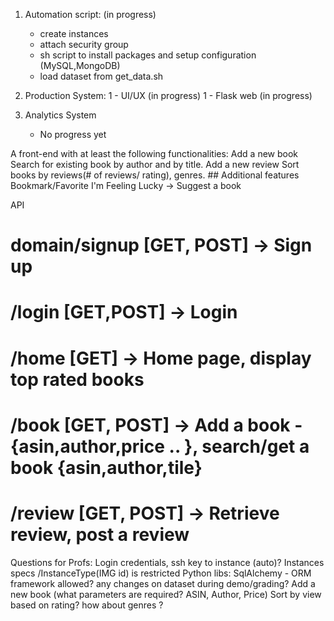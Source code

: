 1. Automation script: (in progress)
    - create instances 
    - attach security group 
    - sh script to install packages and setup configuration (MySQL,MongoDB)
    - load dataset from get_data.sh

2. Production System:
    1 - UI/UX (in progress)
    1 - Flask web (in progress)

3. Analytics System 
    - No progress yet


A front-end with at least the following functionalities:
    Add a new book
    Search for existing book by author and by title.
    Add a new review
    Sort books by reviews(# of reviews/ rating), genres.
    ## Additional features
    Bookmark/Favorite 
    I'm Feeling Lucky -> Suggest a book 

API
# domain/signup [GET, POST] -> Sign up
# /login [GET,POST] -> Login

# /home [GET] -> Home page, display top rated books
# /book [GET, POST] -> Add a book -{asin,author,price .. }, search/get a book {asin,author,tile}

# /review [GET, POST] -> Retrieve review,  post a review

Questions for Profs:
Login credentials, ssh key to instance (auto)?
Instances specs /InstanceType(IMG id) is restricted
Python libs: SqlAlchemy -  ORM framework allowed? 
any changes on dataset during demo/grading?
Add a new book (what parameters are required? ASIN, Author, Price)
Sort by view based on rating? how about genres ?


